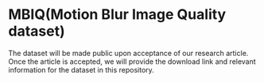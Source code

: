 # MBIQ(Motion Blur Image Quality dataset)
The dataset will be made public upon acceptance of our research article. Once the article is accepted, we will provide the download link and relevant information for the dataset in this repository.
